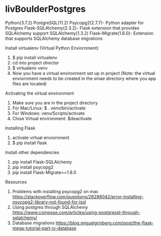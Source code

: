 # livBoulderPostgres

Python(3.7.2)
PostgreSQL(11.2)
Psycopg2(2.7.7)- Python adapter for Postgres
Flask-SQLAlchemy(2.3.2)- Flask extension that provides SQLAlchemy support
SQLAlchemy(1.3.2)
Flask-Migrate(1.8.0)- Extension that supports SQLAlchemy database migrations


Install virtualenv (Virtual Python Enviornment)
1. $ pip install virtualenv
2. cd into project director
3. $ virtualenv venv
4. Now you have a virtual environment set up in project (Note: the virtual enviornment needs to be created in the smae directory where you app files are located)

Activating the virtual environment
1. Make sure you are in the project directory
2. For Mac/Linux: $ . venv/bin/activate
3. For Windows: venv/Scripts/activate
4. Close Virtual environment: $deactivate

Installing Flask
1. activate virtual enviornment
2. $ pip install flask

Install other dependencies
1. pip install Flask-SQLAlchemy
2. pip install psycopg2
3. pip install Flask-Migrate==1.8.0


Resources
1. Problems with installing psycopg2 on mac
    https://stackoverflow.com/questions/26288042/error-installing-psycopg2-library-not-found-for-lssl
2. Using postgres through SQLAlchemy
    https://www.compose.com/articles/using-postgresql-through-sqlalchemy/
3. Database migrations
    https://blog.miguelgrinberg.com/post/the-flask-mega-tutorial-part-iv-database
